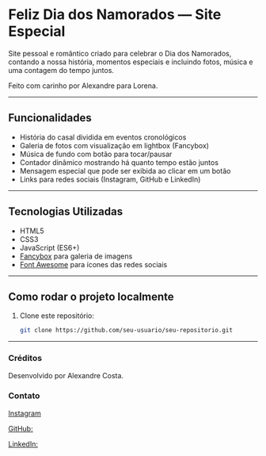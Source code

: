 # Feliz Dia dos Namorados — Site Especial

Site pessoal e romântico criado para celebrar o Dia dos Namorados, contando a nossa história, momentos especiais e incluindo fotos, música e uma contagem do tempo juntos.

Feito com carinho por Alexandre para Lorena.

---

## Funcionalidades

- História do casal dividida em eventos cronológicos
- Galeria de fotos com visualização em lightbox (Fancybox)
- Música de fundo com botão para tocar/pausar
- Contador dinâmico mostrando há quanto tempo estão juntos
- Mensagem especial que pode ser exibida ao clicar em um botão
- Links para redes sociais (Instagram, GitHub e LinkedIn)

---

## Tecnologias Utilizadas

- HTML5
- CSS3
- JavaScript (ES6+)
- [Fancybox](https://fancyapps.com/fancybox/) para galeria de imagens
- [Font Awesome](https://fontawesome.com/) para ícones das redes sociais

---

## Como rodar o projeto localmente

1. Clone este repositório:
   ```bash
   git clone https://github.com/seu-usuario/seu-repositorio.git
   ```

---

### Créditos

Desenvolvido por Alexandre Costa.

### Contato

[Instagram](https://www.instagram.com/xandy_costa1)

[GitHub:](https://github.com/alexandrecosta085)

[LinkedIn:](https://www.linkedin.com/in/alexandre-costa085)
